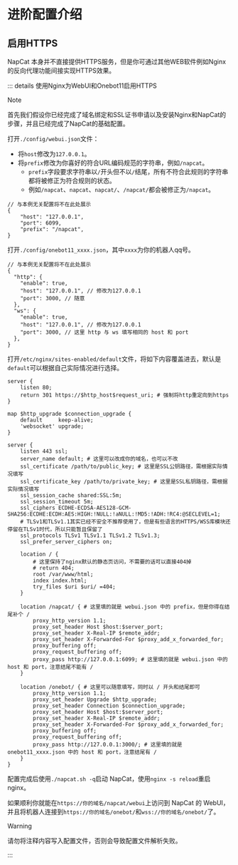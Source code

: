 # 进阶配置介绍

## 启用HTTPS

NapCat 本身并不直接提供HTTPS服务，但是你可通过其他WEB软件例如Nginx的反向代理功能间接实现HTTPS效果。

::: details 使用Nginx为WebUI和Onebot11启用HTTPS

> [!NOTE]
> 首先我们假设你已经完成了域名绑定和SSL证书申请以及安装Nginx和NapCat的步骤，并且已经完成了NapCat的基础配置。

打开`./config/webui.json`文件：

- 将`host`修改为`127.0.0.1`。
- 将`prefix`修改为你喜好的符合URL编码规范的字符串，例如`/napcat`。
  - `prefix`字段要求字符串以`/`开头但不以`/`结尾，所有不符合此规则的字符串都将被修正为符合规则的状态。
  - 例如`/napcat`、`napcat`、`napcat/`、`/napcat/`都会被修正为`/napcat`。

```json5
// 与本例无关配置将不在此处展示
{
    "host": "127.0.0.1",
    "port": 6099,
    "prefix": "/napcat",
}
```

打开`./config/onebot11_xxxx.json`，其中`xxxx`为你的机器人qq号。

```json5
// 与本例无关配置将不在此处展示
{
  "http": {
    "enable": true,
    "host": "127.0.0.1", // 修改为127.0.0.1
    "port": 3000, // 随意
  },
  "ws": {
    "enable": true,
    "host": "127.0.0.1", // 修改为127.0.0.1
    "port": 3000, // 这里 http 与 ws 填写相同的 host 和 port
  },
}
```

打开`/etc/nginx/sites-enabled/default`文件，将如下内容覆盖进去，默认是`default`可以根据自己实际情况进行选择。

```nginx
server {
    listen 80;
    return 301 https://$http_host$request_uri; # 强制将http重定向到https
}

map $http_upgrade $connection_upgrade {
    default     keep-alive;
    'websocket' upgrade;
}

server {
    listen 443 ssl;
    server_name default; # 这里可以改成你的域名，也可以不改
    ssl_certificate /path/to/public_key; # 这里是SSL公钥路径，需根据实际情况填写
    ssl_certificate_key /path/to/private_key; # 这里是SSL私钥路径，需根据实际情况填写
    ssl_session_cache shared:SSL:5m;
    ssl_session_timeout 5m;
    ssl_ciphers ECDHE-ECDSA-AES128-GCM-SHA256:ECDHE:ECDH:AES:HIGH:!NULL:!aNULL:!MD5:!ADH:!RC4:@SECLEVEL=1;
    # TLSv1和TLSv1.1其实已经不安全不推荐使用了，但是有些语言的HTTPS/WSS库模块还停留在TLSv1时代，所以只能暂且保留了
    ssl_protocols TLSv1 TLSv1.1 TLSv1.2 TLSv1.3;
    ssl_prefer_server_ciphers on;

    location / {
        # 这里保持了nginx默认的静态页访问，不需要的话可以直接404掉
        # return 404;
        root /var/www/html;
        index index.html;
        try_files $uri $uri/ =404;
    }

    location /napcat/ { # 这里填的就是 webui.json 中的 prefix，但是你得在结尾补个 /
        proxy_http_version 1.1;
        proxy_set_header Host $host:$server_port;
        proxy_set_header X-Real-IP $remote_addr;
        proxy_set_header X-Forwarded-For $proxy_add_x_forwarded_for;
        proxy_buffering off;
        proxy_request_buffering off;
        proxy_pass http://127.0.0.1:6099; # 这里填的就是 webui.json 中的 host 和 port，注意结尾不能有 /
    }

    location /onebot/ { # 这里可以随意填写，同时以 / 开头和结尾即可
        proxy_http_version 1.1;
        proxy_set_header Upgrade $http_upgrade;
        proxy_set_header Connection $connection_upgrade;
        proxy_set_header Host $host:$server_port;
        proxy_set_header X-Real-IP $remote_addr;
        proxy_set_header X-Forwarded-For $proxy_add_x_forwarded_for;
        proxy_buffering off;
        proxy_request_buffering off;
        proxy_pass http://127.0.0.1:3000/; # 这里填的就是 onebot11_xxxx.json 中的 host 和 port，注意结尾有 /
    }
}
```

配置完成后使用`./napcat.sh -q`启动 NapCat，使用`nginx -s reload`重启 nginx。

如果顺利你就能在`https://你的域名/napcat/webui`上访问到 NapCat 的 WebUI，并且将机器人连接到`https://你的域名/onebot/`和`wss://你的域名/onebot/`了。

> [!WARNING]
> 请勿将注释内容写入配置文件，否则会导致配置文件解析失败。

:::
